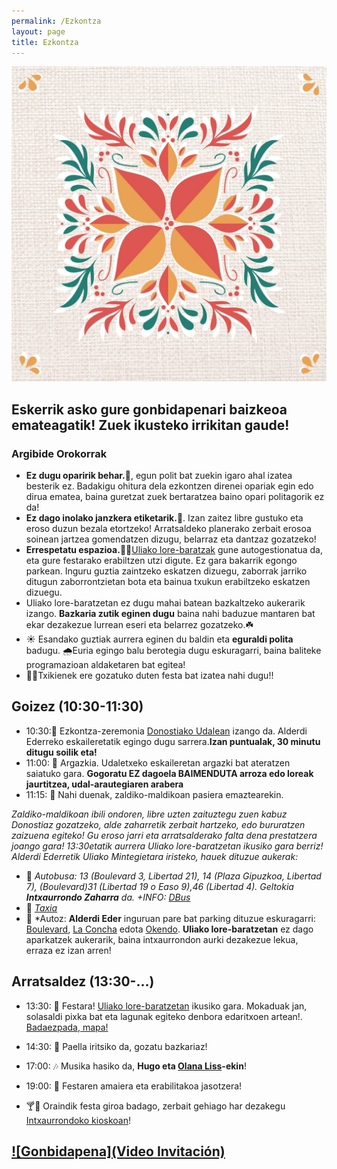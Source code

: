 ```yaml
---
permalink: /Ezkontza
layout: page
title: Ezkontza
---
```

![Logo](https://github.com/IzaroBlog/IzaroBlog.github.io/blob/main/_images/Ezkontza/logo.jpg?raw=true)

## Eskerrik asko gure gonbidapenari baizkeoa emateagatik! Zuek ikusteko irrikitan gaude!

### Argibide Orokorrak
- **Ez dugu oparirik behar.🎁**, egun polit bat zuekin igaro ahal izatea besterik ez. Badakigu ohitura dela ezkontzen direnei opariak egin edo dirua ematea, baina guretzat zuek bertaratzea baino opari politagorik ez da! 
- **Ez dago inolako janzkera etiketarik.🎩**. Izan zaitez libre gustuko eta eroso duzun bezala etortzeko! Arratsaldeko planerako zerbait erosoa soinean jartzea gomendatzen dizugu, belarraz eta dantzaz gozatzeko!
- **Errespetatu espazioa.**🌳🚯[Uliako lore-baratzak](https://uliakolorebaratzak.wordpress.com/uliako-lore-baratzak-proiektua-2/) gune autogestionatua da, eta gure festarako erabiltzen utzi digute. Ez gara bakarrik egongo parkean. Inguru guztia zaintzeko eskatzen dizuegu, zaborrak jarriko ditugun zaborrontzietan bota eta bainua txukun erabiltzeko eskatzen dizuegu.
- Uliako lore-baratzetan ez dugu mahai batean bazkaltzeko aukerarik izango. **Bazkaria zutik eginen dugu** baina nahi baduzue mantaren bat ekar dezakezue lurrean eseri eta belarrez gozatzeko.☘️
- ☀️ Esandako guztiak aurrera eginen du baldin eta **eguraldi polita** badugu. 🌧Euria egingo balu berotegia dugu eskuragarri, baina baliteke programazioan aldaketaren bat egitea!
- 🤹‍♀️Txikienek ere gozatuko duten festa bat izatea nahi dugu!!

## Goizez (10:30-11:30)
- 10:30:💍 Ezkontza-zeremonia [Donostiako Udalean](https://www.openstreetmap.org/?mlat=43.32126&mlon=-1.98556#map=19/43.32126/-1.98556&layers=N) izango da. Alderdi Ederreko eskaileretatik egingo dugu sarrera.**Izan puntualak, 30 minutu ditugu soilik eta!**
- 11:00: 📸 Argazkia. Udaletxeko eskaileretan argazki bat ateratzen saiatuko gara.
**Gogoratu EZ dagoela BAIMENDUTA arroza edo loreak jaurtitzea, udal-arautegiaren arabera**
- 11:15: 🎠 Nahi duenak, zaldiko-maldikoan pasiera emaztearekin.   

*Zaldiko-maldikoan ibili ondoren, libre uzten zaituztegu zuen kabuz Donostiaz gozatzeko, alde zaharretik zerbait hartzeko, edo bururatzen zaizuena egiteko! Gu eroso jarri eta arratsalderako falta dena prestatzera joango gara! 13:30etatik aurrera Uliako lore-baratzetan ikusiko gara berriz!*
*Alderdi Ederretik Uliako Mintegietara iristeko, hauek dituzue aukerak:*
- 🚌 *Autobusa: 13 (Boulevard 3, Libertad 21), 14 (Plaza Gipuzkoa, Libertad 7), (Boulevard)31 (Libertad 19 o Easo 9),46 (Libertad 4). Geltokia **Intxaurrondo Zaharra** da. +INFO: [DBus](https://dbus.eus/)*
- 🚕 *[Taxia](https://www.donostia.eus/ataria/es/web/info/taxia)* 
- 🚗 *Autoz: **Alderdi Eder** inguruan pare bat parking dituzue eskuragarri: [Boulevard](https://www.telpark.com/es/ciudades/donostia-san-sebastian/parking-boulevard/), [La Concha](https://www.telpark.com/es/ciudades/donostia-san-sebastian/parking-la-concha/) edota [Okendo](https://www.telpark.com/es/ciudades/donostia-san-sebastian/parking-okendo/). **Uliako lore-baratzetan** ez dago aparkatzek aukerarik, baina intxaurrondon aurki dezakezue lekua, erraza ez izan arren!

## Arratsaldez (13:30-...)

- 13:30: 💃 Festara! [Uliako lore-baratzetan](https://uliakolorebaratzak.wordpress.com/uliako-lore-baratzak-proiektua-2/) ikusiko gara. Mokaduak jan, solasaldi pixka bat eta lagunak egiteko denbora edaritxoen artean!.  [Badaezpada, mapa!](https://www.openstreetmap.org/?mlat=43.32221&mlon=-1.95368#map=19/43.32221/-1.95368&layers=N)
- 14:30: 🥘 Paella iritsiko da, gozatu bazkariaz!
- 17:00: 🎶 Musika hasiko da,  **Hugo eta [Olana Liss](https://olanaliss.com/)-ekin**!  
- 19:00: 💪 Festaren amaiera eta erabilitakoa jasotzera!  

- 🍸🍻 Oraindik festa giroa badago, zerbait gehiago har dezakegu [Intxaurrondoko kioskoan](https://www.openstreetmap.org/?mlat=43.32005&mlon=-1.95124#map=19/43.32005/-1.95124&layers=N)!


## [![Gonbidapena](Video Invitación)](https://github.com/IzaroBlog/IzaroBlog.github.io/blob/main/_materials/video_es.mp4)
